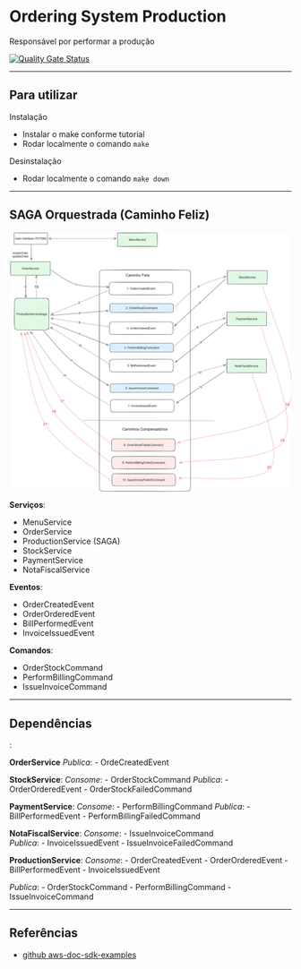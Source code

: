 
# Ordering System Production

Responsável por performar a produção

[![Quality Gate Status](https://sonarcloud.io/api/project_badges/measure?project=bluesburger_orderingsystem-production&metric=alert_status)](https://sonarcloud.io/summary/new_code?id=bluesburger_orderingsystem-production)

---

<h2>Para utilizar</h2>

Instalação
- Instalar o make conforme tutorial
- Rodar localmente o comando `make`

Desinstalação
- Rodar localmente o comando `make down`

-----

<h2>SAGA Orquestrada (Caminho Feliz)</h2>

<img src="./assets/saga-orquestrada.png" alt="Saga Orquestrada!" style="width:1024px; display: block; margin: auto;" />

**Serviços**:
- MenuService
- OrderService
- ProductionService (SAGA)
- StockService
- PaymentService
- NotaFiscalService

**Eventos**:
- OrderCreatedEvent
- OrderOrderedEvent
- BillPerformedEvent
- InvoiceIssuedEvent

**Comandos**:
- OrderStockCommand
- PerformBillingCommand
- IssueInvoiceCommand

---

<h2>Dependências</h2>:

**OrderService**
_Publica_:
	- OrdeCreatedEvent

**StockService**:
_Consome_:
	- OrderStockCommand
_Publica_:
	- OrderOrderedEvent
	- OrderStockFailedCommand

**PaymentService**:
_Consome_:
	- PerformBillingCommand
_Publica_:
	- BillPerformedEvent
	- PerformBillingFailedCommand
	
**NotaFiscalService**:
_Consome_:
	- IssueInvoiceCommand	
_Publica_:
	- InvoiceIssuedEvent
	- IssueInvoiceFailedCommand
	
**ProductionService**:
_Consome_:
	- OrderCreatedEvent
	- OrderOrderedEvent
	- BillPerformedEvent
	- InvoiceIssuedEvent
	
_Publica_:
	- OrderStockCommand
	- PerformBillingCommand
	- IssueInvoiceCommand

---
	
<h2>Referências</h2>

- [github aws-doc-sdk-examples](https://github.com/awsdocs/aws-doc-sdk-examples/tree/main/java)